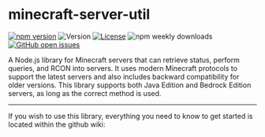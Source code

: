 # minecraft-server-util 

[![npm version](https://img.shields.io/npm/v/mcstatus-util?label=version)](https://www.npmjs.com/package/mcstatus-util)
![Version](https://img.shields.io/github/languages/top/MCStatusBot/minecraft-server-util)
[![License](https://img.shields.io/npm/l/mcstatus-util)](https://github.com/MCStatusBot/minecraft-server-util/blob/master/LICENSE)
![npm weekly downloads](https://img.shields.io/npm/dw/mcstatus-util)
[![GitHub open issues](https://img.shields.io/github/issues-raw/MCStatusBot/minecraft-server-util)](https://github.com/MCStatusBot/minecraft-server-util/issues)

A Node.js library for Minecraft servers that can retrieve status, perform queries, and RCON into servers. It uses modern Minecraft protocols to support the latest servers and also includes backward compatibility for older versions. This library supports both Java Edition and Bedrock Edition servers, as long as the correct method is used.

---

If you wish to use this library, everything you need to know to get started is located within the github wiki: